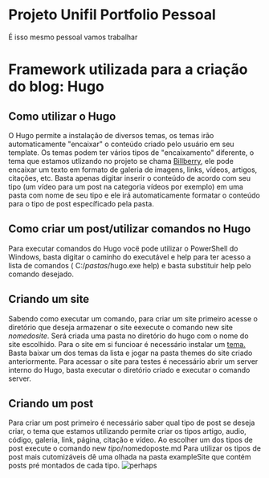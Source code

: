 # Projeto Unifil Portfolio Pessoal

É isso mesmo pessoal vamos trabalhar

# Framework utilizada para a criação do blog: Hugo
## Como utilizar o Hugo
O Hugo permite a instalação de diversos temas, os temas irão automaticamente "encaixar" o conteúdo criado
pelo usuário em seu template. Os temas podem ter vários tipos de "encaixamento" diferente, o tema que estamos
utlizando no projeto se chama [Billberry](https://themes.gohugo.io/bilberry-hugo-theme/), ele pode encaixar um
texto em formato de galeria de imagens, links, vídeos, artigos, citações, etc. Basta apenas digitar inserir o conteúdo de
acordo com seu tipo (um vídeo para um post na categoria vídeos por exemplo) em uma pasta com nome de seu tipo e ele irá
automaticamente formatar o conteúdo para o tipo de post específicado pela pasta.

## Como criar um post/utilizar comandos no Hugo
Para executar comandos do Hugo vocë pode utilizar o PowerShell do Windows, basta digitar o caminho do executável e help para
ter acesso a lista de comandos ( C:/*pastas*/hugo.exe help) e basta substituir help pelo comando desejado.

## Criando um site
Sabendo como executar um comando, para criar um site primeiro acesse o diretório que deseja armazenar o site eexecute o comando 
new site *nomedosite*. Será criada uma pasta no diretório do hugo com o nome do site escolhido. 
Para o site em si funcioar é necessário instalar um [tema.](https://themes.gohugo.io)
Basta baixar um dos temas da lista e jogar na pasta themes do site criado anteriormente.
Para acessar o site para testes é necessário abrir um server interno do Hugo, basta executar o diretório criado e executar
o comando server.

## Criando um post
Para criar um post primeiro é necessário saber qual tipo de post se deseja criar, o tema que estamos utilizando permite criar
os tipos artigo, audio, código, galeria, link, página, citação e vídeo.
Ao escolher um dos tipos de post execute o comando new *tipo*/nomedoposte.md
Para utilizar os tipos de post mais cutomizáveis dê uma olhada na pasta exampleSite que contém posts pré montados de cada tipo.
![perhaps](https://i.redd.it/dg6qctwlbrt21.jpg)
